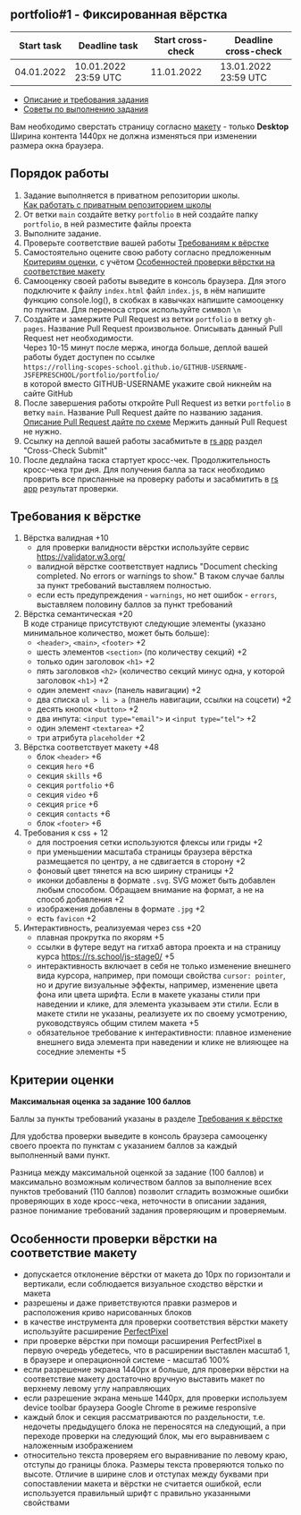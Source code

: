 ## portfolio#1 - Фиксированная вёрстка

| Start task | Deadline task        | Start cross-check | Deadline cross-check |
|------------|----------------------|-------------------|----------------------|
| 04.01.2022 | 10.01.2022 23:59 UTC | 11.01.2022        | 13.01.2022 23:59 UTC |

- [Описание и требования задания](portfolio.md)
- [Советы по выполнению задания](portfolio-part1-hints.md)  

Вам необходимо сверстать страницу согласно [макету](https://www.figma.com/file/1A1SJ7FYyMUiBqhU3WUiBI/Portfolio) - только **Desktop**  
Ширина контента 1440рх не должна изменяться при изменении размера окна браузера.

## Порядок работы

1. Задание выполняется в приватном репозитории школы.  
[Как работать с приватным репозиторием школы](https://docs.rs.school/#/private-repository)
2. От ветки `main` создайте ветку `portfolio` в ней создайте папку `portfolio`, в ней разместите файлы проекта
3. Выполните задание.  
4. Проверьте соответствие вашей работы [Требованиям к вёрстке](#требования-к-вёрстке)  
5. Cамостоятельно оцените свою работу согласно предложенным [Критериям оценки](#критерии-оценки), с учётом [Особенностей проверки вёрстки на соответствие макету](#особенности-проверки-вёрстки-на-соответствие-макету)
6. Самооценку своей работы выведите в консоль браузера. Для этого подключите к файлу `index.html` файл `index.js`, в нём напишите функцию console.log(), в скобках в кавычках напишите самооценку по пунктам. Для переноса строк используйте символ `\n`
7. Создайте и замержите Pull Request из ветки `portfolio` в ветку `gh-pages`. Название Pull Request произвольное. Описывать данный Pull Request нет необходимости.  
Через 10-15 минут после мержа, иногда больше, деплой вашей работы будет доступен по ссылке  
`https://rolling-scopes-school.github.io/GITHUB-USERNAME-JSFEPRESCHOOL/portfolio/portfolio/`  
в которой вместо GITHUB-USERNAME укажите свой никнейм на сайте GitHub
8. После завершения работы откройте Pull Request из ветки `portfolio` в ветку `main`. Название Pull Request дайте по названию задания. [Описание Pull Request дайте по схеме](https://docs.rs.school/#/pull-request-review-process?id=Требования-к-pull-request-pr)  Мержить данный Pull Request не нужно. 
9. Ссылку на деплой вашей работы засабмитьте в [rs app](https://app.rs.school/) раздел "Cross-Check Submit"
10. После дедлайна таска стартует кросс-чек. Продолжительность кросс-чека три дня. Для получения балла за таск необходимо проврить все присланные на проверку работы и засабмитить в [rs app](https://app.rs.school/) результат проверки.

## Требования к вёрстке
1. Вёрстка валидная +10
   - для проверки валидности вёрстки используйте сервис https://validator.w3.org/  
   - валидной вёрстке соответствует надпись "Document checking completed. No errors or warnings to show." В таком случае баллы за пункт требований выставляем полностью.
   - если есть предупреждения - `warnings`, но нет ошибок - `errors`, выставляем половину баллов за пункт требований
2. Вёрстка семантическая +20  
   В коде странице присутствуют следующие элементы (указано минимальное количество, может быть больше):
   - `<header>`, `<main>`, `<footer>` +2
   - шесть элементов `<section>` (по количеству секций) +2
   - только один заголовок `<h1>` +2
   - пять заголовков `<h2>` (количество секций минус одна, у которой заголовок `<h1>`) +2
   - один элемент `<nav>` (панель навигации) +2
   - два списка `ul > li > a` (панель навигации, ссылки на соцсети) +2
   - десять кнопок `<button>` +2
   - два инпута: `<input type="email">` и `<input type="tel">` +2
   - один элемент `<textarea>` +2
   - три атрибута `placeholder` +2
3. Вёрстка соответствует макету +48
   - блок `<header>` +6
   - секция `hero` +6
   - секция `skills` +6
   - секция `portfolio` +6
   - секция `video` +6
   - секция `price` +6
   - секция `contacts` +6
   - блок `<footer>` +6 
4. Требования к css + 12
   - для построения сетки используются флексы или гриды +2
   - при уменьшении масштаба страницы браузера вёрстка размещается по центру, а не сдвигается в сторону +2
   - фоновый цвет тянется на всю ширину страницы +2
   - иконки добавлены в формате `.svg`. SVG может быть добавлен любым способом. Обращаем внимание на формат, а не на способ добавления +2
   - изображения добавлены в формате `.jpg` +2
   - есть `favicon` +2
5. Интерактивность, реализуемая через css +20
   - плавная прокрутка по якорям +5
   - ссылки в футере ведут на гитхаб автора проекта и на страницу курса https://rs.school/js-stage0/ +5
   - интерактивность включает в себя не только изменение внешнего вида курсора, например, при помощи свойства `cursor: pointer`, но и другие визуальные эффекты, например, изменение цвета фона или цвета шрифта. Если в макете указаны стили при наведении и клике, для элемента указываем эти стили. Если в макете стили не указаны, реализуете их по своему усмотрению, руководствуясь общим стилем макета +5
   - обязательное требование к интерактивности: плавное изменение внешнего вида элемента при наведении и клике не влияющее на соседние элементы +5

## Критерии оценки

**Максимальная оценка за задание 100 баллов**  

Баллы за пункты требований указаны в разделе [Требования к вёрстке](#требования-к-вёрстке)

Для удобства проверки выведите в консоль браузера самооценку своего проекта по пунктам с указанием баллов за каждый выполненный вами пункт.

Разница между максимальной оценкой за задание (100 баллов) и максимально возможным количеством баллов за выполнение всех пунктов требований (110 баллов) позволит сгладить возможные ошибки проверяющих в ходе кросс-чека, неточности в описании задания, разное понимание требований задания проверяющим и проверяемым.

## Особенности проверки вёрстки на соответствие макету
- допускается отклонение вёрстки от макета до 10px по горизонтали и вертикали, если соблюдается визуальное сходство вёрстки и макета
- разрешены и даже приветствуются правки размеров и расположения криво нарисованных блоков
- в качестве инструмента для проверки соответствия вёрстки макету используйте расширение [PerfectPixel](https://chrome.google.com/webstore/detail/perfectpixel-by-welldonec/dkaagdgjmgdmbnecmcefdhjekcoceebi?hl=ru)
- при проверке вёрстки при помощи расширения PerfectPixel в первую очередь убедетесь, что в расширении выставлен масштаб 1, в браузере и операционной системе - масштаб 100%
- если разрешение экрана 1440рх и больше, для проверки вёрстки на соответствие макету достаточно вручную выставить макет по верхнему левому углу направляющих
- если разрешение экрана меньше 1440рх, для проверки используем device toolbar браузера Google Chrome в режиме responsive
- каждый блок и секция рассматриваются по раздельности, т.е. недочеты предыдущего блока не переносятся на следующий, а при переходе проверки на следующий блок, мы его выравниваем с наложенным изображением
- относительно текста проверяем его выравнивание по левому краю, отступы до границы блока. Размеры текста проверяются только по высоте. Отличие в ширине слов и отступах между буквами при сопоставлении макета и вёрстки не считается ошибкой, если используется правильный шрифт с правильно указанными свойствами